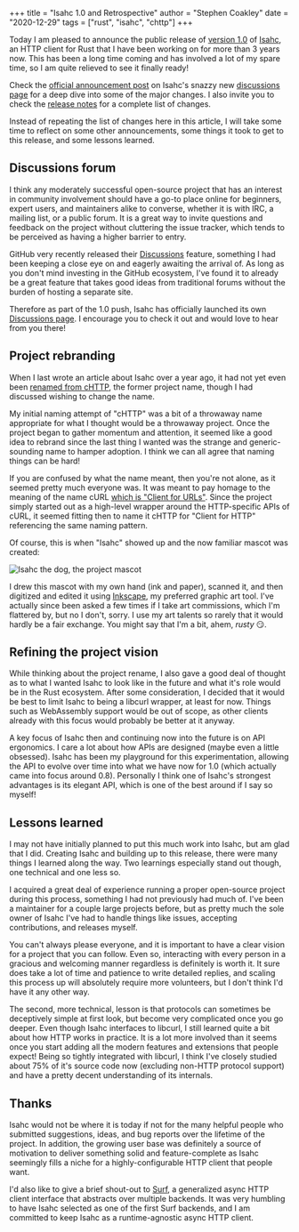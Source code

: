 +++
title = "Isahc 1.0 and Retrospective"
author = "Stephen Coakley"
date = "2020-12-29"
tags = ["rust", "isahc", "chttp"]
+++

Today I am pleased to announce the public release of [version 1.0][release notes] of [Isahc], an HTTP client for Rust that I have been working on for more than 3 years now. This has been a long time coming and has involved a lot of my spare time, so I am quite relieved to see it finally ready!

Check the [official announcement post] on Isahc's snazzy new [discussions page] for a deep dive into some of the major changes. I also invite you to check the [release notes] for a complete list of changes.

Instead of repeating the list of changes here in this article, I will take some time to reflect on some other announcements, some things it took to get to this release, and some lessons learned.

## Discussions forum

I think any moderately successful open-source project that has an interest in community involvement should have a go-to place online for beginners, expert users, and maintainers alike to converse, whether it is with IRC, a mailing list, or a public forum. It is a great way to invite questions and feedback on the project without cluttering the issue tracker, which tends to be perceived as having a higher barrier to entry.

GitHub very recently released their [Discussions](https://github.blog/2020-05-06-new-from-satellite-2020-github-codespaces-github-discussions-securing-code-in-private-repositories-and-more/#discussions) feature, something I had been keeping a close eye on and eagerly awaiting the arrival of. As long as you don't mind investing in the GitHub ecosystem, I've found it to already be a great feature that takes good ideas from traditional forums without the burden of hosting a separate site.

Therefore as part of the 1.0 push, Isahc has officially launched its own [Discussions page]. I encourage you to check it out and would love to hear from you there!

## Project rebranding

When I last wrote an article about Isahc over a year ago, it had not yet even been [renamed from cHTTP](https://github.com/sagebind/isahc/pull/54), the former project name, though I had discussed wishing to change the name.

My initial naming attempt of "cHTTP" was a bit of a throwaway name appropriate for what I thought would be a throwaway project. Once the project began to gather momentum and attention, it seemed like a good idea to rebrand since the last thing I wanted was the strange and generic-sounding name to hamper adoption. I think we can all agree that naming things can be hard!

If you are confused by what the name meant, then you're not alone, as it seemed pretty much everyone was. It was meant to pay homage to the meaning of the name cURL [which is "Client for URLs"](https://curl.se/docs/faq.html#What_is_cURL). Since the project simply started out as a high-level wrapper around the HTTP-specific APIs of cURL, it seemed fitting then to name it cHTTP for "Client for HTTP" referencing the same naming pattern.

Of course, this is when "Isahc" showed up and the now familiar mascot was created:

<p class="center">
    <img src="/content/images/2020-12-29-isahc.png" alt="Isahc the dog, the project mascot" style="max-width:20em;">
</p>

I drew this mascot with my own hand (ink and paper), scanned it, and then digitized and edited it using [Inkscape], my preferred graphic art tool. I've actually since been asked a few times if I take art commissions, which I'm flattered by, but no I don't, sorry. I use my art talents so rarely that it would hardly be a fair exchange. You might say that I'm a bit, ahem, _rusty_ 😏.

## Refining the project vision

While thinking about the project rename, I also gave a good deal of thought as to what I wanted Isahc to look like in the future and what it's role would be in the Rust ecosystem. After some consideration, I decided that it would be best to limit Isahc to being a libcurl wrapper, at least for now. Things such as WebAssembly support would be out of scope, as other clients already with this focus would probably be better at it anyway.

A key focus of Isahc then and continuing now into the future is on API ergonomics. I care a lot about how APIs are designed (maybe even a little obsessed). Isahc has been my playground for this experimentation, allowing the API to evolve over time into what we have now for 1.0 (which actually came into focus around 0.8). Personally I think one of Isahc's strongest advantages is its elegant API, which is one of the best around if I say so myself!

## Lessons learned

I may not have initially planned to put this much work into Isahc, but am glad that I did. Creating Isahc and building up to this release, there were many things I learned along the way. Two learnings especially stand out though, one technical and one less so.

I acquired a great deal of experience running a proper open-source project during this process, something I had not previously had much of. I've been a maintainer for a couple large projects before, but as pretty much the sole owner of Isahc I've had to handle things like issues, accepting contributions, and releases myself.

You can't always please everyone, and it is important to have a clear vision for a project that you can follow. Even so, interacting with every person in a gracious and welcoming manner regardless is definitely is worth it. It sure does take a lot of time and patience to write detailed replies, and scaling this process up will absolutely require more volunteers, but I don't think I'd have it any other way.

The second, more technical, lesson is that protocols can sometimes be deceptively simple at first look, but become very complicated once you go deeper. Even though Isahc interfaces to libcurl, I still learned quite a bit about how HTTP works in practice. It is a lot more involved than it seems once you start adding all the modern features and extensions that people expect! Being so tightly integrated with libcurl, I think I've closely studied about 75% of it's source code now (excluding non-HTTP protocol support) and have a pretty decent understanding of its internals.

## Thanks

Isahc would not be where it is today if not for the many helpful people who submitted suggestions, ideas, and bug reports over the lifetime of the project. In addition, the growing user base was definitely a source of motivation to deliver something solid and feature-complete as Isahc seemingly fills a niche for a highly-configurable HTTP client that people want.

I'd also like to give a brief shout-out to [Surf], a generalized async HTTP client interface that abstracts over multiple backends. It was very humbling to have Isahc selected as one of the first Surf backends, and I am committed to keep Isahc as a runtime-agnostic async HTTP client.


[Discussions page]: https://github.com/sagebind/isahc/discussions
[Inkscape]: https://inkscape.org
[Isahc]: https://github.com/sagebind/isahc
[Official announcement post]: https://github.com/sagebind/isahc/discussions/282
[release notes]: https://github.com/sagebind/isahc/releases/1.0.0
[Surf]: https://github.com/http-rs/surf
